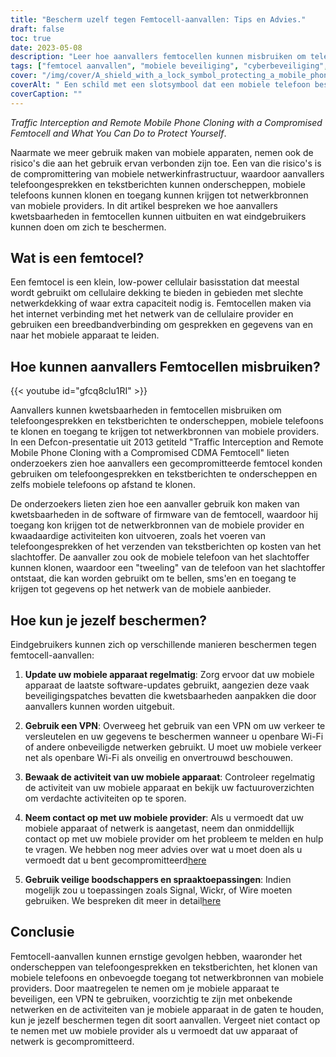 ```yaml
---
title: "Bescherm uzelf tegen Femtocell-aanvallen: Tips en Advies."
draft: false
toc: true
date: 2023-05-08
description: "Leer hoe aanvallers femtocellen kunnen misbruiken om telefoongesprekken en sms'jes te onderscheppen en wat u kunt doen om u tegen dergelijke aanvallen te beschermen."
tags: ["femtocel aanvallen", "mobiele beveiliging", "cyberbeveiliging", "cellulaire netwerken", "VPN", "telefoon klonen", "gegevensprivacy", "internetbeveiliging", "mobiele apparaten", "cellulaire aanbieders", "netwerkbeveiliging", "draadloze beveiliging", "beveiliging van mobiele telefoons", "kwetsbaarheden", "cyberaanvallen", "beveiligingspatches", "data-encryptie", "cybercriminaliteit", "veiligheidstips", "beveiligde berichtgeving"]
cover: "/img/cover/A_shield_with_a_lock_symbol_protecting_a_mobile_phone.png"
coverAlt: " Een schild met een slotsymbool dat een mobiele telefoon beschermt tegen de hand van een hacker die er toegang toe probeert te krijgen."
coverCaption: ""
---
```


*Traffic Interception and Remote Mobile Phone Cloning with a Compromised Femtocell and What You Can Do to Protect Yourself*.

Naarmate we meer gebruik maken van mobiele apparaten, nemen ook de risico's die aan het gebruik ervan verbonden zijn toe. Een van die risico's is de compromittering van mobiele netwerkinfrastructuur, waardoor aanvallers telefoongesprekken en tekstberichten kunnen onderscheppen, mobiele telefoons kunnen klonen en toegang kunnen krijgen tot netwerkbronnen van mobiele providers. In dit artikel bespreken we hoe aanvallers kwetsbaarheden in femtocellen kunnen uitbuiten en wat eindgebruikers kunnen doen om zich te beschermen.

## Wat is een femtocel?

Een femtocel is een klein, low-power cellulair basisstation dat meestal wordt gebruikt om cellulaire dekking te bieden in gebieden met slechte netwerkdekking of waar extra capaciteit nodig is. Femtocellen maken via het internet verbinding met het netwerk van de cellulaire provider en gebruiken een breedbandverbinding om gesprekken en gegevens van en naar het mobiele apparaat te leiden.

## Hoe kunnen aanvallers Femtocellen misbruiken?

{{< youtube id="gfcq8clu1RI" >}}

Aanvallers kunnen kwetsbaarheden in femtocellen misbruiken om telefoongesprekken en tekstberichten te onderscheppen, mobiele telefoons te klonen en toegang te krijgen tot netwerkbronnen van mobiele providers. In een Defcon-presentatie uit 2013 getiteld "Traffic Interception and Remote Mobile Phone Cloning with a Compromised CDMA Femtocell" lieten onderzoekers zien hoe aanvallers een gecompromitteerde femtocel konden gebruiken om telefoongesprekken en tekstberichten te onderscheppen en zelfs mobiele telefoons op afstand te klonen.

De onderzoekers lieten zien hoe een aanvaller gebruik kon maken van kwetsbaarheden in de software of firmware van de femtocell, waardoor hij toegang kon krijgen tot de netwerkbronnen van de mobiele provider en kwaadaardige activiteiten kon uitvoeren, zoals het voeren van telefoongesprekken of het verzenden van tekstberichten op kosten van het slachtoffer. De aanvaller zou ook de mobiele telefoon van het slachtoffer kunnen klonen, waardoor een "tweeling" van de telefoon van het slachtoffer ontstaat, die kan worden gebruikt om te bellen, sms'en en toegang te krijgen tot gegevens op het netwerk van de mobiele aanbieder.

## Hoe kun je jezelf beschermen?

Eindgebruikers kunnen zich op verschillende manieren beschermen tegen femtocell-aanvallen:

1. **Update uw mobiele apparaat regelmatig**: Zorg ervoor dat uw mobiele apparaat de laatste software-updates gebruikt, aangezien deze vaak beveiligingspatches bevatten die kwetsbaarheden aanpakken die door aanvallers kunnen worden uitgebuit.
   
2. **Gebruik een VPN**: Overweeg het gebruik van een VPN om uw verkeer te versleutelen en uw gegevens te beschermen wanneer u openbare Wi-Fi of andere onbeveiligde netwerken gebruikt. U moet uw mobiele verkeer net als openbare Wi-Fi als onveilig en onvertrouwd beschouwen.

3. **Bewaak de activiteit van uw mobiele apparaat**: Controleer regelmatig de activiteit van uw mobiele apparaat en bekijk uw factuuroverzichten om verdachte activiteiten op te sporen.

4. **Neem contact op met uw mobiele provider**: Als u vermoedt dat uw mobiele apparaat of netwerk is aangetast, neem dan onmiddellijk contact op met uw mobiele provider om het probleem te melden en hulp te vragen. We hebben nog meer advies over wat u moet doen als u vermoedt dat u bent gecompromitteerd[here](https://simeononsecurity.com/articles/what-to-do-if-you-suspect-your-computer-phone-or-email-is-compromised/)

5. **Gebruik veilige boodschappers en spraaktoepassingen**: Indien mogelijk zou u toepassingen zoals Signal, Wickr, of Wire moeten gebruiken. We bespreken dit meer in detail[here](https://simeononsecurity.com/recommendations/messengers/)

## Conclusie

Femtocell-aanvallen kunnen ernstige gevolgen hebben, waaronder het onderscheppen van telefoongesprekken en tekstberichten, het klonen van mobiele telefoons en onbevoegde toegang tot netwerkbronnen van mobiele providers. Door maatregelen te nemen om je mobiele apparaat te beveiligen, een VPN te gebruiken, voorzichtig te zijn met onbekende netwerken en de activiteiten van je mobiele apparaat in de gaten te houden, kun je jezelf beschermen tegen dit soort aanvallen. Vergeet niet contact op te nemen met uw mobiele provider als u vermoedt dat uw apparaat of netwerk is gecompromitteerd.
